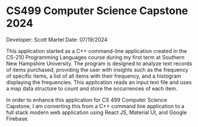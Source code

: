 # CS499 Computer Science Capstone 2024
Developer: Scott Martel
Date: 07/19/2024

This application started as a C++ command-line application created in the CS-210 Programming Languages course during my first term at Southern New Hampshire University. The program is designed to analyze text records of items purchased, providing the user with insights such as the frequency of specific items, a list of all items with their frequency, and a histogram displaying the frequencies. This application reads an input text file and uses a map data structure to count and store the occurrences of each item.

In order to enhance this application for CS 499 Computer Science Capstone, I am converting this from a C++ command line application to a full stack modern web application using React JS, Material UI, and Google Firebase.

